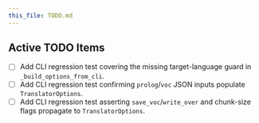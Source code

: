 ```yaml
---
this_file: TODO.md
---
```

## Active TODO Items
- [ ] Add CLI regression test covering the missing target-language guard in `_build_options_from_cli`.
- [ ] Add CLI regression test confirming `prolog`/`voc` JSON inputs populate `TranslatorOptions`.
- [ ] Add CLI regression test asserting `save_voc`/`write_over` and chunk-size flags propagate to `TranslatorOptions`.
